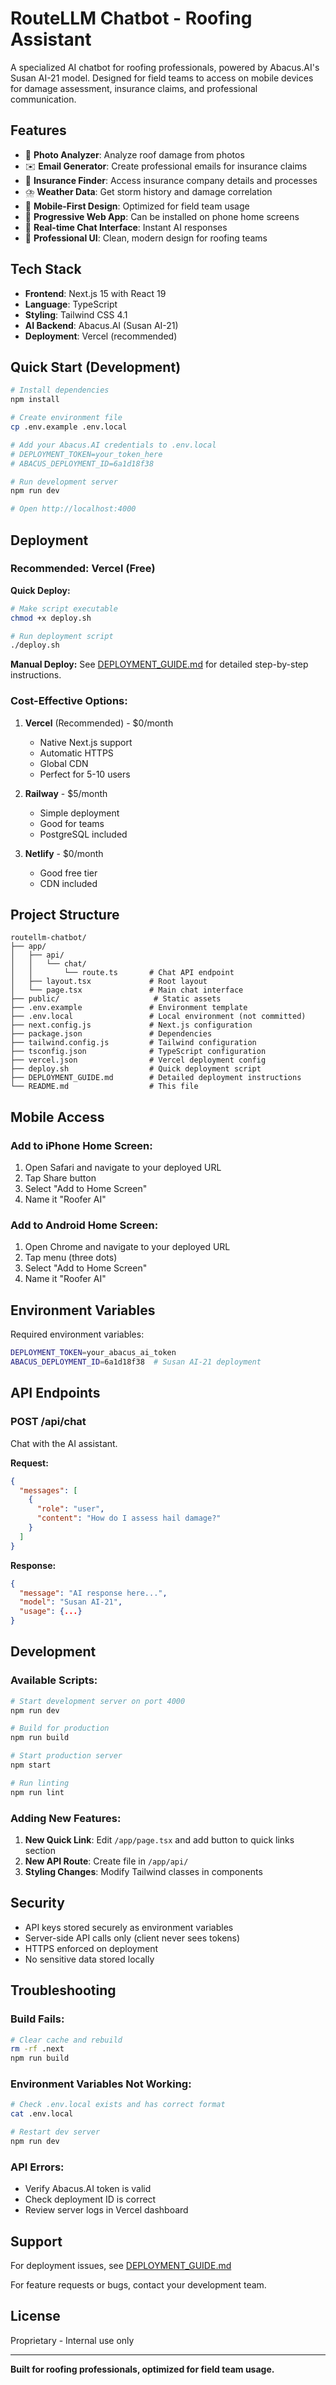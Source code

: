 # RouteLLM Chatbot - Roofing Assistant

A specialized AI chatbot for roofing professionals, powered by Abacus.AI's Susan AI-21 model. Designed for field teams to access on mobile devices for damage assessment, insurance claims, and professional communication.

## Features

- 📸 **Photo Analyzer**: Analyze roof damage from photos
- ✉️ **Email Generator**: Create professional emails for insurance claims
- 🏢 **Insurance Finder**: Access insurance company details and processes
- ⛈️ **Weather Data**: Get storm history and damage correlation
- 📱 **Mobile-First Design**: Optimized for field team usage
- 🚀 **Progressive Web App**: Can be installed on phone home screens
- 💬 **Real-time Chat Interface**: Instant AI responses
- 🎨 **Professional UI**: Clean, modern design for roofing teams

## Tech Stack

- **Frontend**: Next.js 15 with React 19
- **Language**: TypeScript
- **Styling**: Tailwind CSS 4.1
- **AI Backend**: Abacus.AI (Susan AI-21)
- **Deployment**: Vercel (recommended)

## Quick Start (Development)

```bash
# Install dependencies
npm install

# Create environment file
cp .env.example .env.local

# Add your Abacus.AI credentials to .env.local
# DEPLOYMENT_TOKEN=your_token_here
# ABACUS_DEPLOYMENT_ID=6a1d18f38

# Run development server
npm run dev

# Open http://localhost:4000
```

## Deployment

### Recommended: Vercel (Free)

**Quick Deploy:**
```bash
# Make script executable
chmod +x deploy.sh

# Run deployment script
./deploy.sh
```

**Manual Deploy:**
See [DEPLOYMENT_GUIDE.md](./DEPLOYMENT_GUIDE.md) for detailed step-by-step instructions.

### Cost-Effective Options:

1. **Vercel** (Recommended) - $0/month
   - Native Next.js support
   - Automatic HTTPS
   - Global CDN
   - Perfect for 5-10 users

2. **Railway** - $5/month
   - Simple deployment
   - Good for teams
   - PostgreSQL included

3. **Netlify** - $0/month
   - Good free tier
   - CDN included

## Project Structure

```
routellm-chatbot/
├── app/
│   ├── api/
│   │   └── chat/
│   │       └── route.ts       # Chat API endpoint
│   ├── layout.tsx             # Root layout
│   └── page.tsx               # Main chat interface
├── public/                     # Static assets
├── .env.example               # Environment template
├── .env.local                 # Local environment (not committed)
├── next.config.js             # Next.js configuration
├── package.json               # Dependencies
├── tailwind.config.js         # Tailwind configuration
├── tsconfig.json              # TypeScript configuration
├── vercel.json                # Vercel deployment config
├── deploy.sh                  # Quick deployment script
├── DEPLOYMENT_GUIDE.md        # Detailed deployment instructions
└── README.md                  # This file
```

## Mobile Access

### Add to iPhone Home Screen:
1. Open Safari and navigate to your deployed URL
2. Tap Share button
3. Select "Add to Home Screen"
4. Name it "Roofer AI"

### Add to Android Home Screen:
1. Open Chrome and navigate to your deployed URL
2. Tap menu (three dots)
3. Select "Add to Home Screen"
4. Name it "Roofer AI"

## Environment Variables

Required environment variables:

```bash
DEPLOYMENT_TOKEN=your_abacus_ai_token
ABACUS_DEPLOYMENT_ID=6a1d18f38  # Susan AI-21 deployment
```

## API Endpoints

### POST /api/chat

Chat with the AI assistant.

**Request:**
```json
{
  "messages": [
    {
      "role": "user",
      "content": "How do I assess hail damage?"
    }
  ]
}
```

**Response:**
```json
{
  "message": "AI response here...",
  "model": "Susan AI-21",
  "usage": {...}
}
```

## Development

### Available Scripts:

```bash
# Start development server on port 4000
npm run dev

# Build for production
npm run build

# Start production server
npm start

# Run linting
npm run lint
```

### Adding New Features:

1. **New Quick Link**: Edit `/app/page.tsx` and add button to quick links section
2. **New API Route**: Create file in `/app/api/`
3. **Styling Changes**: Modify Tailwind classes in components

## Security

- API keys stored securely as environment variables
- Server-side API calls only (client never sees tokens)
- HTTPS enforced on deployment
- No sensitive data stored locally

## Troubleshooting

### Build Fails:
```bash
# Clear cache and rebuild
rm -rf .next
npm run build
```

### Environment Variables Not Working:
```bash
# Check .env.local exists and has correct format
cat .env.local

# Restart dev server
npm run dev
```

### API Errors:
- Verify Abacus.AI token is valid
- Check deployment ID is correct
- Review server logs in Vercel dashboard

## Support

For deployment issues, see [DEPLOYMENT_GUIDE.md](./DEPLOYMENT_GUIDE.md)

For feature requests or bugs, contact your development team.

## License

Proprietary - Internal use only

---

**Built for roofing professionals, optimized for field team usage.**
